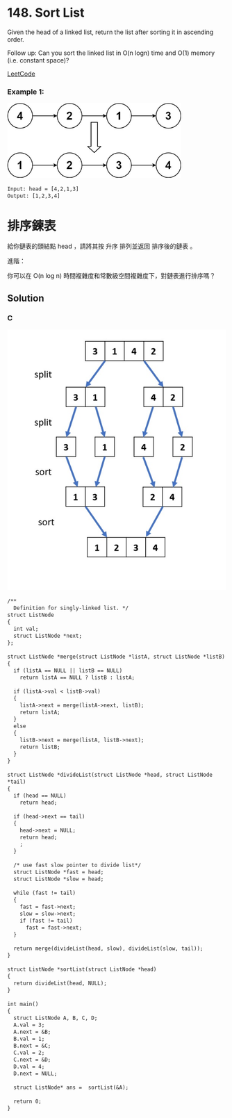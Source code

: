 # 148. Sort List
Given the head of a linked list, return the list after sorting it in ascending order.

Follow up: Can you sort the linked list in O(n logn) time and O(1) memory (i.e. constant space)?

[LeetCode](https://leetcode.com/problems/sort-list)  

### Example 1:
<img src="img/148_q.jpg" width = "400"/>

```
Input: head = [4,2,1,3]
Output: [1,2,3,4]
```


# 排序鍊表

給你鏈表的頭結點 head ，請將其按 升序 排列並返回 排序後的鏈表 。

進階：

你可以在 O(n log n) 時間複雜度和常數級空間複雜度下，對鏈表進行排序嗎？

## Solution

### C
<img src="img/148.jpg" width = "580"/>

```
/**
  Definition for singly-linked list. */
struct ListNode
{
  int val;
  struct ListNode *next;
};

struct ListNode *merge(struct ListNode *listA, struct ListNode *listB)
{
  if (listA == NULL || listB == NULL)
    return listA == NULL ? listB : listA;

  if (listA->val < listB->val)
  {
    listA->next = merge(listA->next, listB);
    return listA;
  }
  else
  {
    listB->next = merge(listA, listB->next);
    return listB;
  }
}

struct ListNode *divideList(struct ListNode *head, struct ListNode *tail)
{
  if (head == NULL)
    return head;

  if (head->next == tail)
  {
    head->next = NULL;
    return head;
    ;
  }

  /* use fast slow pointer to divide list*/
  struct ListNode *fast = head;
  struct ListNode *slow = head;

  while (fast != tail)
  {
    fast = fast->next;
    slow = slow->next;
    if (fast != tail)
      fast = fast->next;
  }

  return merge(divideList(head, slow), divideList(slow, tail));
}

struct ListNode *sortList(struct ListNode *head)
{
  return divideList(head, NULL);
}

int main()
{
  struct ListNode A, B, C, D;
  A.val = 3;
  A.next = &B;
  B.val = 1;
  B.next = &C;
  C.val = 2;
  C.next = &D;
  D.val = 4;
  D.next = NULL;

  struct ListNode* ans =  sortList(&A);

  return 0;
}
```